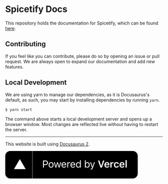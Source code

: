 # Spicetify Docs

This repository holds the documentation for Spicetify, which can be found [here](https://spicetify.app).

## Contributing

If you feel like you can contribute, please do so by opening an issue or pull request. We are always open to expand our documentation and add new features.

## Local Development

We are using yarn to manage our dependencies, as it is Docusaurus's default, as such, you may start by installing dependencies by running `yarn`.

```
$ yarn start
```

The command above starts a local development server and opens up a browser window. Most changes are reflected live without having to restart the server.

<hr>

This website is built using [Docusaurus 2](https://docusaurus.io/).

<a href="https://vercel.com/?utm_source=spicetify&utm_campaign=oss">
    <img src="./static/images/powered-by-vercel.svg" alt="Powered by Vercel">
</a>
